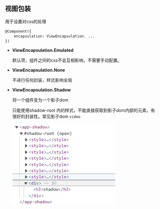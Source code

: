 ## 视图包装

用于设置对css的处理
```
@Component({
	encapsulation: ViewEncapsulation. ...
})
```

- **ViewEncapsulation.Emulated**

  默认项，组件之间的css不会互相影响，不需要手动配置。

- **ViewEncapsulation.None**

  不进行任何封装，样式影响全局

- **ViewEncapsulation.Shadow**

  将一个组件变为一个影子dom

  只能使用shadow-root 内的样式，不能直接获取到影子dom内部的元素，有很好的封装性。常见影子dom `video`

  ![image](https://raw.githubusercontent.com/anxiaohe/anxinyu/main/image/1645593227190.png)

